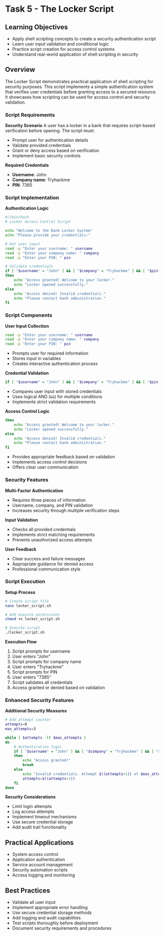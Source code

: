 # Task 5 - The Locker Script

## Learning Objectives
- Apply shell scripting concepts to create a security authentication script
- Learn user input validation and conditional logic
- Practice script creation for access control systems
- Understand real-world application of shell scripting in security

## Overview
The Locker Script demonstrates practical application of shell scripting for security purposes. This script implements a simple authentication system that verifies user credentials before granting access to a secured resource. It showcases how scripting can be used for access control and security validation.

### Script Requirements

**Security Scenario**
A user has a locker in a bank that requires script-based verification before opening. The script must:
- Prompt user for authentication details
- Validate provided credentials
- Grant or deny access based on verification
- Implement basic security controls

**Required Credentials**
- **Username**: John
- **Company name**: Tryhackme
- **PIN**: 7385

### Script Implementation

**Authentication Logic**
```bash
#!/bin/bash
# Locker Access Control Script

echo "Welcome to the Bank Locker System"
echo "Please provide your credentials:"

# Get user input
read -p "Enter your username: " username
read -p "Enter your company name: " company
read -p "Enter your PIN: " pin

# Validate credentials
if [ "$username" = "John" ] && [ "$company" = "Tryhackme" ] && [ "$pin" = "7385" ]
then
    echo "Access granted! Welcome to your locker."
    echo "Locker opened successfully."
else
    echo "Access denied! Invalid credentials."
    echo "Please contact bank administration."
fi
```

### Script Components

**User Input Collection**
```bash
read -p "Enter your username: " username
read -p "Enter your company name: " company
read -p "Enter your PIN: " pin
```
- Prompts user for required information
- Stores input in variables
- Creates interactive authentication process

**Credential Validation**
```bash
if [ "$username" = "John" ] && [ "$company" = "Tryhackme" ] && [ "$pin" = "7385" ]
```
- Compares user input with stored credentials
- Uses logical AND (`&&`) for multiple conditions
- Implements strict validation requirements

**Access Control Logic**
```bash
then
    echo "Access granted! Welcome to your locker."
    echo "Locker opened successfully."
else
    echo "Access denied! Invalid credentials."
    echo "Please contact bank administration."
fi
```
- Provides appropriate feedback based on validation
- Implements access control decisions
- Offers clear user communication

### Security Features

**Multi-Factor Authentication**
- Requires three pieces of information
- Username, company, and PIN validation
- Increases security through multiple verification steps

**Input Validation**
- Checks all provided credentials
- Implements strict matching requirements
- Prevents unauthorized access attempts

**User Feedback**
- Clear success and failure messages
- Appropriate guidance for denied access
- Professional communication style

### Script Execution

**Setup Process**
```bash
# Create script file
nano locker_script.sh

# Add execute permissions
chmod +x locker_script.sh

# Execute script
./locker_script.sh
```

**Execution Flow**
1. Script prompts for username
2. User enters "John"
3. Script prompts for company name
4. User enters "Tryhackme"
5. Script prompts for PIN
6. User enters "7385"
7. Script validates all credentials
8. Access granted or denied based on validation

### Enhanced Security Features

**Additional Security Measures**
```bash
# Add attempt counter
attempts=0
max_attempts=3

while [ $attempts -lt $max_attempts ]
do
    # Authentication logic
    if [ "$username" = "John" ] && [ "$company" = "Tryhackme" ] && [ "$pin" = "7385" ]
    then
        echo "Access granted!"
        break
    else
        echo "Invalid credentials. Attempt $((attempts+1)) of $max_attempts"
        attempts=$((attempts+1))
    fi
done
```

**Security Considerations**
- Limit login attempts
- Log access attempts
- Implement timeout mechanisms
- Use secure credential storage
- Add audit trail functionality

## Practical Applications
- System access control
- Application authentication
- Service account management
- Security automation scripts
- Access logging and monitoring

## Best Practices
- Validate all user input
- Implement appropriate error handling
- Use secure credential storage methods
- Add logging and audit capabilities
- Test scripts thoroughly before deployment
- Document security requirements and procedures